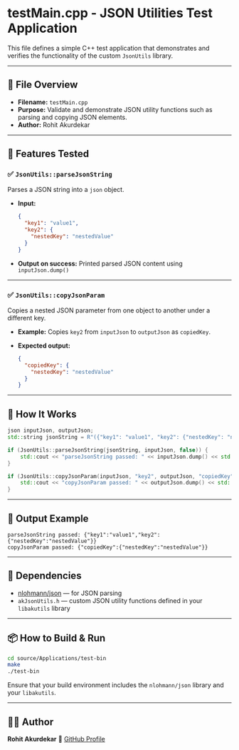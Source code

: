 # testMain.cpp - JSON Utilities Test Application

This file defines a simple C++ test application that demonstrates and verifies the functionality of the custom `JsonUtils` library.

---

## 📄 File Overview

- **Filename:** `testMain.cpp`
- **Purpose:** Validate and demonstrate JSON utility functions such as parsing and copying JSON elements.
- **Author:** Rohit Akurdekar

---

## 🔧 Features Tested

### ✅ `JsonUtils::parseJsonString`

Parses a JSON string into a `json` object.

- **Input:**

  ```json
  {
    "key1": "value1",
    "key2": {
      "nestedKey": "nestedValue"
    }
  }
  ```

- **Output on success:**
  Printed parsed JSON content using `inputJson.dump()`

---

### ✅ `JsonUtils::copyJsonParam`

Copies a nested JSON parameter from one object to another under a different key.

- **Example:**
  Copies `key2` from `inputJson` to `outputJson` as `copiedKey`.

- **Expected output:**
  ```json
  {
    "copiedKey": {
      "nestedKey": "nestedValue"
    }
  }
  ```

---

## 🔁 How It Works

```cpp
json inputJson, outputJson;
std::string jsonString = R"({"key1": "value1", "key2": {"nestedKey": "nestedValue"}})";

if (JsonUtils::parseJsonString(jsonString, inputJson, false)) {
    std::cout << "parseJsonString passed: " << inputJson.dump() << std::endl;
}

if (JsonUtils::copyJsonParam(inputJson, "key2", outputJson, "copiedKey")) {
    std::cout << "copyJsonParam passed: " << outputJson.dump() << std::endl;
}
```

---

## 🧪 Output Example

```
parseJsonString passed: {"key1":"value1","key2":{"nestedKey":"nestedValue"}}
copyJsonParam passed: {"copiedKey":{"nestedKey":"nestedValue"}}
```

---

## 🧵 Dependencies

- [nlohmann/json](https://github.com/nlohmann/json) — for JSON parsing
- `akJsonUtils.h` — custom JSON utility functions defined in your `libakutils` library

---

## 📦 How to Build & Run

```bash
cd source/Applications/test-bin
make
./test-bin
```

Ensure that your build environment includes the `nlohmann/json` library and your `libakutils`.

---

## 🧑‍💻 Author

**Rohit Akurdekar**
🔗 [GitHub Profile](https://github.com/RohitAkurdekar)
